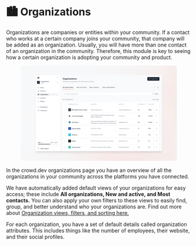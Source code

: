 # 🏙 Organizations

Organizations are companies or entities within your community. If a contact who works at a certain company joins your community, that company will be added as an organization. Usually, you will have more than one contact of an organization in the community. Therefore, this module is key to seeing how a certain organization is adopting your community and product.

<figure><img src="../../.gitbook/assets/docs-organizations.png" alt=""><figcaption></figcaption></figure>

In the crowd.dev organizations page you have an overview of all the organizations in your community across the platforms you have connected.

We have automatically added default views of your organizations for easy access; these include **All organizations, New and active, and Most contacts.** You can also apply your own filters to these views to easily find, group, and better understand who your organizations are. Find out more about [Organization views, filters, and sorting here.](organization-views-filters-and-sorting.md)

For each organization, you have a set of default details called organization attributes. This includes things like the number of employees, their website, and their social profiles.
